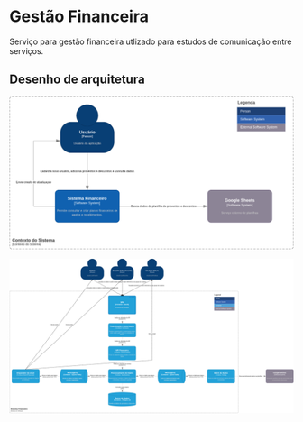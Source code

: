 # Gestão Financeira

Serviço para gestão financeira utlizado para estudos de comunicação entre serviços.

## Desenho de arquitetura

![](fluxo-financeiro-sistema.drawio.png)

![](c2-fluxo-financeiro.drawio.png)